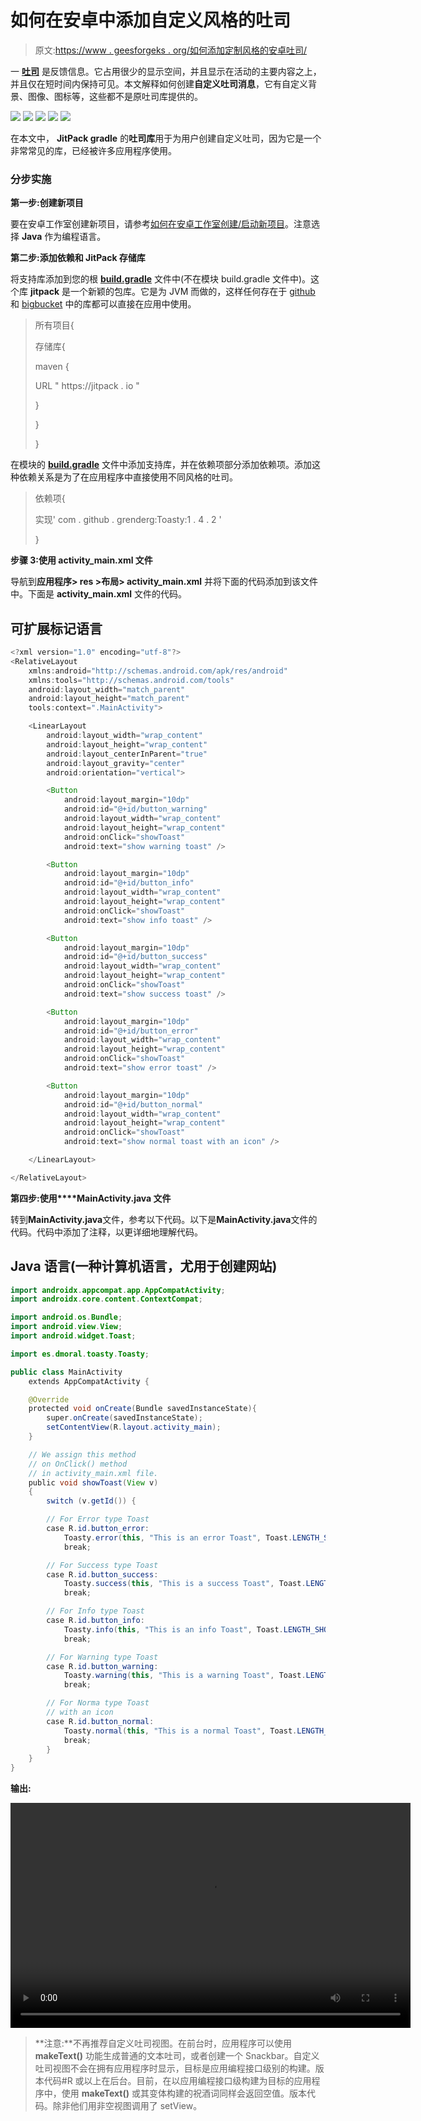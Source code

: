 # 如何在安卓中添加自定义风格的吐司

> 原文:[https://www . geesforgeks . org/如何添加定制风格的安卓吐司/](https://www.geeksforgeeks.org/how-to-add-a-custom-styled-toast-in-android/)

一 [**吐司**](https://www.geeksforgeeks.org/toasts-android-studio/) 是反馈信息。它占用很少的显示空间，并且显示在活动的主要内容之上，并且仅在短时间内保持可见。本文解释如何创建**自定义吐司消息**，它有自定义背景、图像、图标等，这些都不是原吐司库提供的。

![](img/28dc39bcb8e2c569568b6498a21451e7.png) ![](img/95ebb396e4ac5c709f1e6da46dd1c38d.png) ![](img/e9870fc5e8fd5ec6d735489cae841471.png) ![](img/0f208165d0c78e6806c59458bd4e8c71.png) ![](img/fa2481d60afd1aea9068e855848b7605.png)

在本文中， **JitPack gradle** 的**吐司库**用于为用户创建自定义吐司，因为它是一个非常常见的库，已经被许多应用程序使用。

### **分步实施**

**第一步:创建新项目**

要在安卓工作室创建新项目，请参考[如何在安卓工作室创建/启动新项目](https://www.geeksforgeeks.org/android-how-to-create-start-a-new-project-in-android-studio/)。注意选择 **Java** 作为编程语言。

**第二步:添加依赖和 JitPack 存储库**

将支持库添加到您的根 [**build.gradle**](https://www.geeksforgeeks.org/android-build-gradle/) 文件中(不在模块 build.gradle 文件中)。这个库 **jitpack** 是一个新颖的包库。它是为 JVM 而做的，这样任何存在于 [github](https://www.geeksforgeeks.org/ultimate-guide-git-github/) 和 [bigbucket](https://www.geeksforgeeks.org/bitbucket-vs-github-vs-gitlab/) 中的库都可以直接在应用中使用。

> 所有项目{
> 
> 存储库{
> 
> maven {
> 
> URL " https://jitpack . io "
> 
> }
> 
> }
> 
> }

在模块的 [**build.gradle**](https://www.geeksforgeeks.org/android-build-gradle/) 文件中添加支持库，并在依赖项部分添加依赖项。添加这种依赖关系是为了在应用程序中直接使用不同风格的吐司。

> 依赖项{
> 
> 实现' com . github . grenderg:Toasty:1 . 4 . 2 '
> 
> }

**步骤 3:使用 activity_main.xml 文件**

导航到**应用程序> res >布局> activity_main.xml** 并将下面的代码添加到该文件中。下面是 **activity_main.xml** 文件的代码。

## 可扩展标记语言

```java
<?xml version="1.0" encoding="utf-8"?>
<RelativeLayout
    xmlns:android="http://schemas.android.com/apk/res/android"
    xmlns:tools="http://schemas.android.com/tools"
    android:layout_width="match_parent"
    android:layout_height="match_parent"
    tools:context=".MainActivity">

    <LinearLayout
        android:layout_width="wrap_content"
        android:layout_height="wrap_content"
        android:layout_centerInParent="true"
        android:layout_gravity="center"
        android:orientation="vertical">

        <Button
            android:layout_margin="10dp"
            android:id="@+id/button_warning"
            android:layout_width="wrap_content"
            android:layout_height="wrap_content"
            android:onClick="showToast"
            android:text="show warning toast" />

        <Button
            android:layout_margin="10dp"
            android:id="@+id/button_info"
            android:layout_width="wrap_content"
            android:layout_height="wrap_content"
            android:onClick="showToast"
            android:text="show info toast" />

        <Button
            android:layout_margin="10dp"
            android:id="@+id/button_success"
            android:layout_width="wrap_content"
            android:layout_height="wrap_content"
            android:onClick="showToast"
            android:text="show success toast" />

        <Button
            android:layout_margin="10dp"
            android:id="@+id/button_error"
            android:layout_width="wrap_content"
            android:layout_height="wrap_content"
            android:onClick="showToast"
            android:text="show error toast" />

        <Button
            android:layout_margin="10dp"
            android:id="@+id/button_normal"
            android:layout_width="wrap_content"
            android:layout_height="wrap_content"
            android:onClick="showToast"
            android:text="show normal toast with an icon" />

    </LinearLayout>

</RelativeLayout>
```

**第四步:使用****MainActivity.java 文件**

转到**MainActivity.java**文件，参考以下代码。以下是**MainActivity.java**文件的代码。代码中添加了注释，以更详细地理解代码。

## Java 语言(一种计算机语言，尤用于创建网站)

```java
import androidx.appcompat.app.AppCompatActivity;
import androidx.core.content.ContextCompat;

import android.os.Bundle;
import android.view.View;
import android.widget.Toast;

import es.dmoral.toasty.Toasty;

public class MainActivity
    extends AppCompatActivity {

    @Override
    protected void onCreate(Bundle savedInstanceState){
        super.onCreate(savedInstanceState);
        setContentView(R.layout.activity_main);
    }

    // We assign this method
    // on OnClick() method
    // in activity_main.xml file.
    public void showToast(View v)
    {
        switch (v.getId()) {

        // For Error type Toast
        case R.id.button_error:
            Toasty.error(this, "This is an error Toast", Toast.LENGTH_SHORT).show();
            break;

        // For Success type Toast
        case R.id.button_success:
            Toasty.success(this, "This is a success Toast", Toast.LENGTH_SHORT).show();
            break;

        // For Info type Toast
        case R.id.button_info:
            Toasty.info(this, "This is an info Toast", Toast.LENGTH_SHORT).show();
            break;

        // For Warning type Toast
        case R.id.button_warning:
            Toasty.warning(this, "This is a warning Toast", Toast.LENGTH_SHORT).show();
            break;

        // For Norma type Toast
        // with an icon
        case R.id.button_normal:
            Toasty.normal(this, "This is a normal Toast", Toast.LENGTH_SHORT, ContextCompat.getDrawable(this, R.drawable.ic_android_black_24dp)).show();
            break;
        }
    }
}
```

**输出:**

<video class="wp-video-shortcode" id="video-409418-1" width="640" height="360" preload="metadata" controls=""><source type="video/mp4" src="https://media.geeksforgeeks.org/wp-content/uploads/20200505140258/Record_2020-05-05-14-01-05_fa9fcb205c599544bea03d44a7b4b38d1.mp4?_=1">[https://media.geeksforgeeks.org/wp-content/uploads/20200505140258/Record_2020-05-05-14-01-05_fa9fcb205c599544bea03d44a7b4b38d1.mp4](https://media.geeksforgeeks.org/wp-content/uploads/20200505140258/Record_2020-05-05-14-01-05_fa9fcb205c599544bea03d44a7b4b38d1.mp4)</video>

> **注意:**不再推荐自定义吐司视图。在前台时，应用程序可以使用 **makeText()** 功能生成普通的文本吐司，或者创建一个 Snackbar。自定义吐司视图不会在拥有应用程序时显示，目标是应用编程接口级别的构建。版本代码#R 或以上在后台。目前，在以应用编程接口级构建为目标的应用程序中，使用 **makeText()** 或其变体构建的祝酒词同样会返回空值。版本代码。除非他们用非空视图调用了 setView。